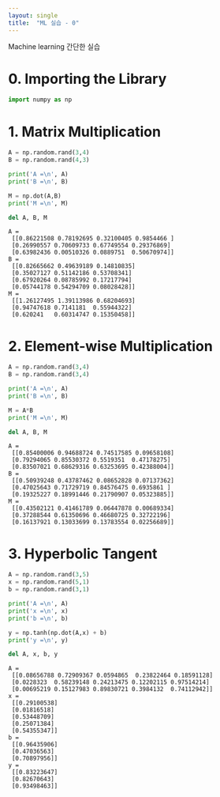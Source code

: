 ```yaml
---
layout: single
title:  "ML 실습 - 0"
---
```


Machine learning 간단한 실습

# 0. Importing the Library


```python
import numpy as np
```

# 1. Matrix Multiplication


```python
A = np.random.rand(3,4)
B = np.random.rand(4,3)

print('A =\n', A)
print('B =\n', B)

M = np.dot(A,B)
print('M =\n', M)

del A, B, M
```

    A =
     [[0.86221508 0.78192695 0.32100405 0.9854466 ]
     [0.26990557 0.70609733 0.67749554 0.29376869]
     [0.63982436 0.00510326 0.0889751  0.50670974]]
    B =
     [[0.82665662 0.49639189 0.14810835]
     [0.35027127 0.51142186 0.53708341]
     [0.67920264 0.08785992 0.17217794]
     [0.05744178 0.54294709 0.08028428]]
    M =
     [[1.26127495 1.39113986 0.68204693]
     [0.94747618 0.7141181  0.55944322]
     [0.620241   0.60314747 0.15350458]]
    

# 2. Element-wise Multiplication


```python
A = np.random.rand(3,4)
B = np.random.rand(3,4)

print('A =\n', A)
print('B =\n', B)

M = A*B
print('M =\n', M)

del A, B, M
```

    A =
     [[0.85400006 0.94688724 0.74517585 0.09658108]
     [0.79294065 0.85530372 0.5519351  0.47178275]
     [0.83507021 0.68629316 0.63253695 0.42388004]]
    B =
     [[0.50939248 0.43787462 0.08652828 0.07137362]
     [0.47025643 0.71729719 0.84576475 0.6935861 ]
     [0.19325227 0.18991446 0.21790907 0.05323885]]
    M =
     [[0.43502121 0.41461789 0.06447878 0.00689334]
     [0.37288544 0.61350696 0.46680725 0.32722196]
     [0.16137921 0.13033699 0.13783554 0.02256689]]
    

# 3. Hyperbolic Tangent


```python
A = np.random.rand(3,5)
x = np.random.rand(5,1)
b = np.random.rand(3,1)

print('A =\n', A)
print('x =\n', x)
print('b =\n', b)

y = np.tanh(np.dot(A,x) + b)
print('y =\n', y)

del A, x, b, y
```

    A =
     [[0.08656788 0.72909367 0.0594865  0.23822464 0.18591128]
     [0.0228323  0.58239148 0.24213475 0.12202115 0.97514214]
     [0.00695219 0.15127983 0.89830721 0.3984132  0.74112942]]
    x =
     [[0.29100538]
     [0.01816518]
     [0.53448709]
     [0.25071384]
     [0.54355347]]
    b =
     [[0.96435906]
     [0.47036563]
     [0.70897956]]
    y =
     [[0.83223647]
     [0.82670643]
     [0.93498463]]
    
